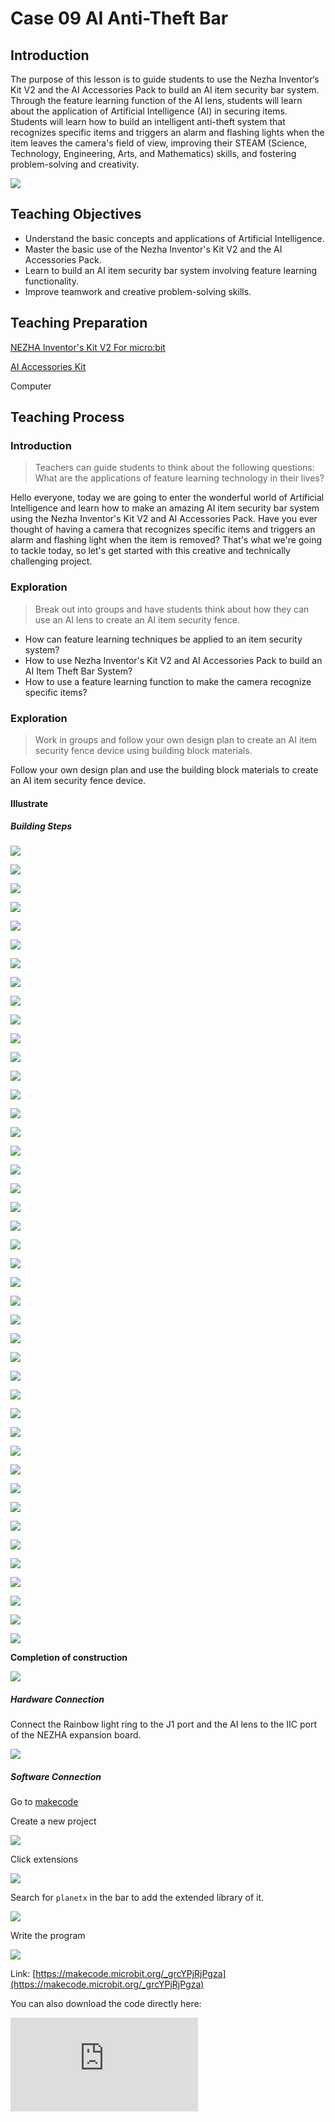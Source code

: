 ﻿---
sidebar_position: 10
---

# Case 09 AI Anti-Theft Bar


## Introduction

The purpose of this lesson is to guide students to use the Nezha Inventor‘s Kit V2 and the AI Accessories Pack to build an AI item security bar system. Through the feature learning function of the AI lens, students will learn about the application of Artificial Intelligence (AI) in securing items. Students will learn how to build an intelligent anti-theft system that recognizes specific items and triggers an alarm and flashing lights when the item leaves the camera's field of view, improving their STEAM (Science, Technology, Engineering, Arts, and Mathematics) skills, and fostering problem-solving and creativity.

![](https://wiki-media-ef.oss-cn-hongkong.aliyuncs.com//images/ai-accessories-pack-case-09-01.png)

## Teaching Objectives

- Understand the basic concepts and applications of Artificial Intelligence.
- Master the basic use of the Nezha Inventor's Kit V2 and the AI Accessories Pack.
- Learn to build an AI item security bar system involving feature learning functionality.
- Improve teamwork and creative problem-solving skills.

## Teaching Preparation

[NEZHA Inventor's Kit V2 For micro:bit](https://shop.elecfreaks.com/products/nezha-inventors-kit-v2-for-micro-bit?_pos=3&_sid=626ebaa7e&_ss=r&variant=40625206591567)

[AI Accessories Kit](https://www.elecfreaks.com/nezha-inventor-s-kit-v2-for-micro-bit.html)

Computer

## Teaching Process

### Introduction

>Teachers can guide students to think about the following questions: What are the applications of feature learning technology in their lives?

Hello everyone, today we are going to enter the wonderful world of Artificial Intelligence and learn how to make an amazing AI item security bar system using the Nezha Inventor's Kit V2 and AI Accessories Pack. Have you ever thought of having a camera that recognizes specific items and triggers an alarm and flashing light when the item is removed? That's what we're going to tackle today, so let's get started with this creative and technically challenging project.

### Exploration

>Break out into groups and have students think about how they can use an AI lens to create an AI item security fence.

- How can feature learning techniques be applied to an item security system?
- How to use Nezha Inventor's Kit V2 and AI Accessories Pack to build an AI Item Theft Bar System?
- How to use a feature learning function to make the camera recognize specific items?

### Exploration

>Work in groups and follow your own design plan to create an AI item security fence device using building block materials.

Follow your own design plan and use the building block materials to create an AI item security fence device.

#### Illustrate

##### Building Steps

![](https://wiki-media-ef.oss-cn-hongkong.aliyuncs.com//images/ai-accessories-pack-step-09-01.png)

![](https://wiki-media-ef.oss-cn-hongkong.aliyuncs.com//images/ai-accessories-pack-step-09-02.png)

![](https://wiki-media-ef.oss-cn-hongkong.aliyuncs.com//images/ai-accessories-pack-step-09-03.png)

![](https://wiki-media-ef.oss-cn-hongkong.aliyuncs.com//images/ai-accessories-pack-step-09-04.png)

![](https://wiki-media-ef.oss-cn-hongkong.aliyuncs.com//images/ai-accessories-pack-step-09-05.png)

![](https://wiki-media-ef.oss-cn-hongkong.aliyuncs.com//images/ai-accessories-pack-step-09-06.png)

![](https://wiki-media-ef.oss-cn-hongkong.aliyuncs.com//images/ai-accessories-pack-step-09-07.png)

![](https://wiki-media-ef.oss-cn-hongkong.aliyuncs.com//images/ai-accessories-pack-step-09-08.png)

![](https://wiki-media-ef.oss-cn-hongkong.aliyuncs.com//images/ai-accessories-pack-step-09-09.png)

![](https://wiki-media-ef.oss-cn-hongkong.aliyuncs.com//images/ai-accessories-pack-step-09-10.png)

![](https://wiki-media-ef.oss-cn-hongkong.aliyuncs.com//images/ai-accessories-pack-step-09-11.png)

![](https://wiki-media-ef.oss-cn-hongkong.aliyuncs.com//images/ai-accessories-pack-step-09-12.png)

![](https://wiki-media-ef.oss-cn-hongkong.aliyuncs.com//images/ai-accessories-pack-step-09-13.png)

![](https://wiki-media-ef.oss-cn-hongkong.aliyuncs.com//images/ai-accessories-pack-step-09-14.png)

![](https://wiki-media-ef.oss-cn-hongkong.aliyuncs.com//images/ai-accessories-pack-step-09-15.png)

![](https://wiki-media-ef.oss-cn-hongkong.aliyuncs.com//images/ai-accessories-pack-step-09-16.png)

![](https://wiki-media-ef.oss-cn-hongkong.aliyuncs.com//images/ai-accessories-pack-step-09-17.png)

![](https://wiki-media-ef.oss-cn-hongkong.aliyuncs.com//images/ai-accessories-pack-step-09-18.png)

![](https://wiki-media-ef.oss-cn-hongkong.aliyuncs.com//images/ai-accessories-pack-step-09-19.png)

![](https://wiki-media-ef.oss-cn-hongkong.aliyuncs.com//images/ai-accessories-pack-step-09-20.png)

![](https://wiki-media-ef.oss-cn-hongkong.aliyuncs.com//images/ai-accessories-pack-step-09-21.png)

![](https://wiki-media-ef.oss-cn-hongkong.aliyuncs.com//images/ai-accessories-pack-step-09-22.png)

![](https://wiki-media-ef.oss-cn-hongkong.aliyuncs.com//images/ai-accessories-pack-step-09-23.png)

![](https://wiki-media-ef.oss-cn-hongkong.aliyuncs.com//images/ai-accessories-pack-step-09-24.png)

![](https://wiki-media-ef.oss-cn-hongkong.aliyuncs.com//images/ai-accessories-pack-step-09-25.png)

![](https://wiki-media-ef.oss-cn-hongkong.aliyuncs.com//images/ai-accessories-pack-step-09-26.png)

![](https://wiki-media-ef.oss-cn-hongkong.aliyuncs.com//images/ai-accessories-pack-step-09-27.png)

![](https://wiki-media-ef.oss-cn-hongkong.aliyuncs.com//images/ai-accessories-pack-step-09-28.png)

![](https://wiki-media-ef.oss-cn-hongkong.aliyuncs.com//images/ai-accessories-pack-step-09-29.png)

![](https://wiki-media-ef.oss-cn-hongkong.aliyuncs.com//images/ai-accessories-pack-step-09-30.png)

![](https://wiki-media-ef.oss-cn-hongkong.aliyuncs.com//images/ai-accessories-pack-step-09-31.png)

![](https://wiki-media-ef.oss-cn-hongkong.aliyuncs.com//images/ai-accessories-pack-step-09-32.png)

![](https://wiki-media-ef.oss-cn-hongkong.aliyuncs.com//images/ai-accessories-pack-step-09-33.png)

![](https://wiki-media-ef.oss-cn-hongkong.aliyuncs.com//images/ai-accessories-pack-step-09-34.png)

![](https://wiki-media-ef.oss-cn-hongkong.aliyuncs.com//images/ai-accessories-pack-step-09-35.png)

![](https://wiki-media-ef.oss-cn-hongkong.aliyuncs.com//images/ai-accessories-pack-step-09-36.png)

![](https://wiki-media-ef.oss-cn-hongkong.aliyuncs.com//images/ai-accessories-pack-step-09-37.png)

![](https://wiki-media-ef.oss-cn-hongkong.aliyuncs.com//images/ai-accessories-pack-step-09-38.png)

![](https://wiki-media-ef.oss-cn-hongkong.aliyuncs.com//images/ai-accessories-pack-step-09-39.png)

![](https://wiki-media-ef.oss-cn-hongkong.aliyuncs.com//images/ai-accessories-pack-step-09-40.png)

![](https://wiki-media-ef.oss-cn-hongkong.aliyuncs.com//images/ai-accessories-pack-step-09-41.png)

![](https://wiki-media-ef.oss-cn-hongkong.aliyuncs.com//images/ai-accessories-pack-step-09-42.png)

![](https://wiki-media-ef.oss-cn-hongkong.aliyuncs.com//images/ai-accessories-pack-step-09-43.png)



**Completion of construction**

![](https://wiki-media-ef.oss-cn-hongkong.aliyuncs.com//images/ai-accessories-pack-case-01-01.png)

##### Hardware Connection

Connect the Rainbow light ring to the J1 port and the AI lens to the IIC port of the NEZHA expansion board.

 ![](https://wiki-media-ef.oss-cn-hongkong.aliyuncs.com//images/ai-accessories-pack-case-09-02.png)

##### Software Connection

Go to  [makecode](https://makecode.microbit.org/#)

Create a new project

![](https://wiki-media-ef.oss-cn-hongkong.aliyuncs.com//images/ai-accessories-pack-case-01-03.png)

Click extensions

![](https://wiki-media-ef.oss-cn-hongkong.aliyuncs.com//images/ai-accessories-pack-case-01-04.png)

Search for `planetx` in the bar to add the extended library of it.

![](https://wiki-media-ef.oss-cn-hongkong.aliyuncs.com//images/ai-accessories-pack-case-01-07.png)

Write the program

![](https://wiki-media-ef.oss-cn-hongkong.aliyuncs.com//images/ai-accessories-pack-case-09-08.png)


Link: [https://makecode.microbit.org/_grcYPjRjPgza](https://makecode.microbit.org/_grcYPjRjPgza)

You can also download the code directly here:

<div
    style={{
        position: 'relative',
        paddingBottom: '60%',
        overflow: 'hidden',
    }}
>
    <iframe
        src="https://makecode.microbit.org/_grcYPjRjPgza"
        frameborder="0"
        sandbox="allow-popups allow-forms allow-scripts allow-same-origin"
        style={{
            position: 'absolute',
            width: '100%',
            height: '100%',
        }}
    />
</div>


### Teamwork and Presentation

Students are divided into small groups and work together to create and program cases.

Students are encouraged to cooperate, communicate and share their experiences with each other.

Each group has the opportunity to present the cases they have produced to the other groups.

#### Sample case effect

Through the feature learning function of the AI lens, it learns about a specific item, and when this item leaves the camera's field of view, the camera will sound an alarm and flash a light.

![](https://wiki-media-ef.oss-cn-hongkong.aliyuncs.com//images/ai-accessories-pack-case-09.gif)

### Reflection

>Sharing in groups allows students in each group to share their production process and insights, summarize the problems and solutions they encountered, and evaluate their strengths and weaknesses.
